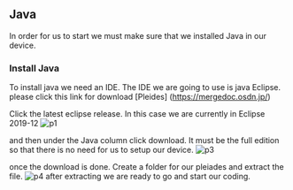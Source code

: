 ## Java
In order for us to start we must make sure that we installed Java in our device.
### Install Java

To install java we need an IDE. The IDE we are going to use is java Eclipse. please click this link for download [Pleides] (https://mergedoc.osdn.jp/)

Click the latest eclipse release. In this case we are currently in Eclipse 2019-12
![p1](https://user-images.githubusercontent.com/57380210/73153478-f68ced80-410e-11ea-88ba-251af61dc368.PNG)

and then under the Java column click download. It must be the full edition so that there is no need for us to setup our device.
![p3](https://user-images.githubusercontent.com/57380210/73153713-d3167280-410f-11ea-92dd-64656fc66c20.png)

once the download is done. Create a folder for our pleiades and extract the file.
![p4](https://user-images.githubusercontent.com/57380210/73154052-fd1c6480-4110-11ea-8442-7595b797fe74.png)
after extracting we are ready to go and start our coding.
